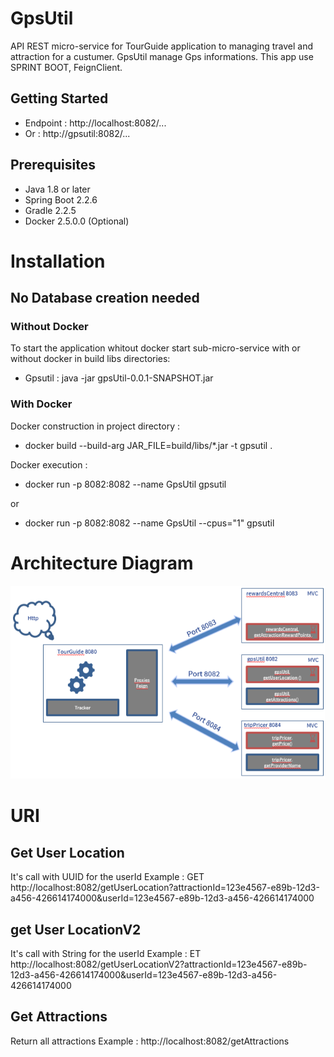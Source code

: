 # GpsUtil
API REST micro-service for TourGuide application to managing travel and attraction for a custumer.
GpsUtil manage Gps informations. 
This app use SPRINT BOOT, FeignClient.

## Getting Started

- Endpoint : http://localhost:8082/...
- Or : http://gpsutil:8082/...

## Prerequisites

- Java 1.8 or later
- Spring Boot 2.2.6
- Gradle 2.2.5
- Docker 2.5.0.0 (Optional)

# Installation

## No Database creation needed

### Without Docker
To start the application whitout docker start sub-micro-service with or without docker in build libs directories: 
- Gpsutil : java -jar gpsUtil-0.0.1-SNAPSHOT.jar

### With Docker
Docker construction in project directory :  
- docker build --build-arg JAR_FILE=build/libs/*.jar -t gpsutil .

Docker execution : 
- docker run -p 8082:8082 --name GpsUtil gpsutil

or
- docker run -p 8082:8082 --name GpsUtil --cpus="1" gpsutil
# Architecture Diagram
![ScreenShot](Architecture.png)

# URI
## Get User Location
It's call with UUID for the userId
Example : 
GET http://localhost:8082/getUserLocation?attractionId=123e4567-e89b-12d3-a456-426614174000&userId=123e4567-e89b-12d3-a456-426614174000

## get User LocationV2
It's call with String for the userId
Example : 
ET http://localhost:8082/getUserLocationV2?attractionId=123e4567-e89b-12d3-a456-426614174000&userId=123e4567-e89b-12d3-a456-426614174000

## Get Attractions
Return all attractions
Example : 
http://localhost:8082/getAttractions
